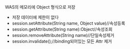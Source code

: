 WAS의 메모리에 Object 형식으로 저장

- 저장 데이터에 제한이 없다
- session.setAttribute(String name, Object value)//속성등록
- session.getAttribute(String name):Object//속성조회
- session.removeAttribute(String name)//단일속성제거
- session.invalidate();//binding되어있는 모든 Attr 제거